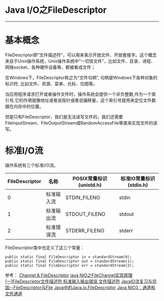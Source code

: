 ﻿# Java I/O之FileDescriptor
---

# 基本概念
FileDescriptor即“文件描述符”，可以用来表示开放文件、开放套接字。这个概念来自于Unix操作系统，Unix操作系统中“一切皆文件”，比如文件、目录、进程、网络socket、各种硬件设备等，都被看成文件；

在Windows下，FileDescriptor称之为“文件句柄”, 句柄是Windows下各种对象的标识符, 比如文件、资源、菜单、光标、位图等。

当应用程序请求打开或者操作文件时，操作系统会提供一个非负整数,作为一个索引号,它的作用就像地址或者说指针或者说偏移量，这个索引号就用来定位文件数据在内存中的位置。

但是只有FileDescriptor，我们是无法读写文件的，我们还需要FileInputStream、FileOutputStream或RandomAccessFile等类来实现文件的读写。

# 标准I/O流
操作系统有三个标准I/O流。

|FileDescriptor|	名称	|POSIX常量标识(unistd.h)|	标准IO常量标识(stdio.h)|
|-|-|-|-|
|0	|标准输入流	|STDIN_FILENO|	stdin|
|1	|标准输出流	|STDOUT_FILENO|	stdout|
|2|	标准错误流	|STDERR_FILENO|	stderr|

FileDescriptor类中也定义了这三个常量：
```
public static final FileDescriptor in = standardStream(0);
public static final FileDescriptor out = standardStream(1);
public static final FileDescriptor err = standardStream(2);
```

参考：
[Channel & FileDescriptor](http://www.udpwork.com/item/5618.html)
[java NIO之FileChannel实现原理](https://blog.csdn.net/qq_26222859/article/details/80885757)
[[一]FileDescriptor文件描述符 标准输入输出错误 文件描述符](https://cloud.tencent.com/developer/article/1333548)
[JavaIO流复习与巩固--FileDescriptor与File](https://blog.csdn.net/Holmofy/article/details/75269866)
[Java中的Java.io.FileDescriptor](http://www.breakyizhan.com/java/4303.html)
[Java NIO3：通道和文件通道](https://www.cnblogs.com/szlbm/p/5513155.html)
